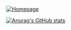 [![Homepage](https://img.shields.io/badge/my_projects-browse-black?logo=firefox&style=for-the-badge)](https://www.lieret.net/opensource)

[![Anurag's GitHub stats](https://github-readme-stats.vercel.app/api?username=klieret&hide_border=false&hide_rank=true&show_icons=true&disable_animations=true&custom_title=Stats&theme=vue-dark&include_private=true)](https://github.com/anuraghazra/github-readme-stats)

<!-- other themes: gotham -->
